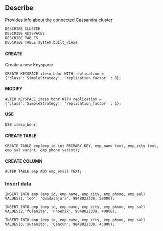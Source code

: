 ```DOCKER

```
## Describe
Provides info about the connected Cassandra cluster
```Apache Cassandra
DESCRIBE CLUSTER
DESCRIBE KEYSPACES
DESCRIBE TABLES
DESCRIBE TABLE system.built_views
```

#### CREATE
Create a new Keyspace
```Cassandra
CREATE KEYSPACE iteso_bdnr WITH replication = {'class':'SimpleStrategy', 'replication_factor' : 3};

```
#### MODIFY
```Cassandra
ALTER KEYSPACE iteso_bdnr WITH replication = {'class':'SimpleStrategy', 'replication_factor' : 1};
```
#### USE
```Cassandra
USE iteso_bdnr;
```

#### CREATE TABLE
```CASSANDRA
CREATE TABLE emp(emp_id int PRIMARY KEY, emp_name text, emp_city text, emp_sal varint, emp_phone varint);
```
#### CREATE COLUMN
```CASSANDRA
ALTER TABLE emp ADD emp_email TEXT;
```

### Insert data
```CASSANDRA
INSERT INTO emp (emp_id, emp_name, emp_city, emp_phone, emp_sal)  
VALUES(1,'leo', 'Guadalajara', 9848022338, 50000);  
  
INSERT INTO emp (emp_id, emp_name, emp_city, emp_phone, emp_sal)   
VALUES(2,'fulanita', 'Phoenix', 9848022339, 40000);  
  
INSERT INTO emp (emp_id, emp_name, emp_city, emp_phone, emp_sal) VALUES(3,'sutanito', 'Cancun', 9848022330, 45000);
```

